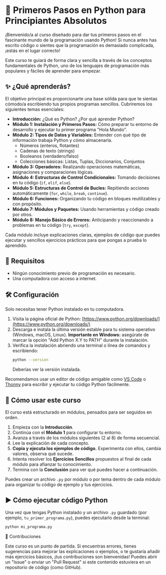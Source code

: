 # 🐍 Primeros Pasos en Python para Principiantes Absolutos

¡Bienvenido/a al curso diseñado para dar tus primeros pasos en el fascinante mundo de la programación usando Python! Si nunca antes has escrito código o sientes que la programación es demasiado complicada, ¡estás en el lugar correcto!

Este curso te guiará de forma clara y sencilla a través de los conceptos fundamentales de Python, uno de los lenguajes de programación más populares y fáciles de aprender para empezar.

## ✨ ¿Qué aprenderás?

El objetivo principal es proporcionarte una base sólida para que te sientas cómodo/a escribiendo tus propios programas sencillos. Cubriremos los siguientes temas esenciales:

* **Introducción:** ¿Qué es Python? ¿Por qué aprender Python?
* **Módulo 1: Instalación y Primeros Pasos:** Cómo preparar tu entorno de desarrollo y ejecutar tu primer programa "Hola Mundo".
* **Módulo 2: Tipos de Datos y Variables:** Entender con qué tipo de información trabaja Python y cómo almacenarla.
    * Números (enteros, flotantes)
    * Cadenas de texto (strings)
    * Booleanos (verdadero/falso)
    * Colecciones básicas: Listas, Tuplas, Diccionarios, Conjuntos
* **Módulo 3: Operadores:** Realizando operaciones matemáticas, asignaciones y comparaciones lógicas.
* **Módulo 4: Estructuras de Control Condicionales:** Tomando decisiones en tu código (`if`, `elif`, `else`).
* **Módulo 5: Estructuras de Control de Bucles:** Repitiendo acciones automáticamente (`for`, `while`, `break`, `continue`).
* **Módulo 6: Funciones:** Organizando tu código en bloques reutilizables y con propósito.
* **Módulo 7: Módulos y Paquetes:** Usando herramientas y código creado por otros.
* **Módulo 8: Manejo Básico de Errores:** Anticipando y reaccionando a problemas en tu código (`try`, `except`).

Cada módulo incluye explicaciones claras, ejemplos de código que puedes ejecutar y sencillos ejercicios prácticos para que pongas a prueba lo aprendido.

## 🎯 Requisitos

* Ningún conocimiento previo de programación es necesario.
* Una computadora con acceso a internet.

## 🛠️ Configuración

Solo necesitas tener Python instalado en tu computadora.

1.  Visita la página oficial de Python: [https://www.python.org/downloads/](https://www.python.org/downloads/)
2.  Descarga e instala la última versión estable para tu sistema operativo (Windows, macOS, Linux). **Importante en Windows:** asegúrate de marcar la opción "Add Python X.Y to PATH" durante la instalación.
3.  Verifica la instalación abriendo una terminal o línea de comandos y escribiendo:
    ```bash
    python --version
    ```
    Deberías ver la versión instalada.

Recomendamos usar un editor de código amigable como [VS Code](https://code.visualstudio.com/download) o [Thonny](https://thonny.org/) para escribir y ejecutar tu código Python fácilmente.

## 🚀 Cómo usar este curso

El curso está estructurado en módulos, pensados para ser seguidos en orden.

1.  Empieza con la **Introducción**.
2.  Continúa con el **Módulo 1** para configurar tu entorno.
3.  Avanza a través de los módulos siguientes (2 al 8) de forma secuencial.
4.  Lee la explicación de cada concepto.
5.  **Copia y ejecuta los ejemplos de código.** Experimenta con ellos, cambia valores, observa qué sucede.
6.  Intenta resolver los **Ejercicios Sencillos** propuestos al final de cada módulo para afianzar tu conocimiento.
7.  Termina con la **Conclusión** para ver qué puedes hacer a continuación.

Puedes crear un archivo `.py` por módulo o por tema dentro de cada módulo para organizar tu código de ejemplo y tus ejercicios.

## ▶️ Cómo ejecutar código Python

Una vez que tengas Python instalado y un archivo `.py` guardado (por ejemplo, `tu_primer_programa.py`), puedes ejecutarlo desde la terminal:

```bash
python mi_programa.py

```
🤝 Contribuciones

Este curso es un punto de partida. Si encuentras errores, tienes sugerencias para mejorar las explicaciones o ejemplos, o te gustaría añadir más ejercicios básicos, ¡tus contribuciones son bienvenidas! Puedes abrir un "Issue" o enviar un "Pull Request" si este contenido estuviera en un repositorio de código (como GitHub).
